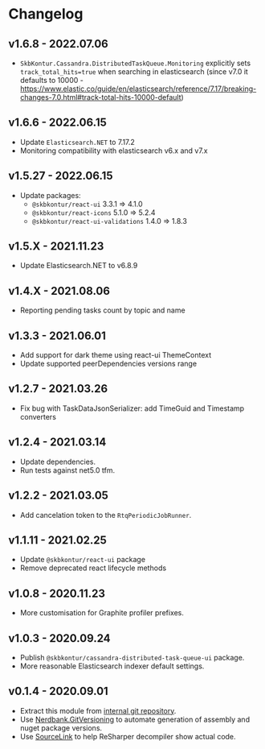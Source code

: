 # Changelog

## v1.6.8 - 2022.07.06

- `SkbKontur.Cassandra.DistributedTaskQueue.Monitoring` explicitly sets `track_total_hits=true` when searching in elasticsearch (since v7.0 it defaults to 10000 - https://www.elastic.co/guide/en/elasticsearch/reference/7.17/breaking-changes-7.0.html#track-total-hits-10000-default)

## v1.6.6 - 2022.06.15

- Update `Elasticsearch.NET` to 7.17.2
- Monitoring compatibility with elasticsearch v6.x and v7.x

## v1.5.27 - 2022.06.15

- Update packages:
  - `@skbkontur/react-ui` 3.3.1 => 4.1.0
  - `@skbkontur/react-icons` 5.1.0 => 5.2.4
  - `@skbkontur/react-ui-validations` 1.4.0 => 1.8.3

## v1.5.X - 2021.11.23

- Update Elasticsearch.NET to v6.8.9

## v1.4.X - 2021.08.06

- Reporting pending tasks count by topic and name

## v1.3.3 - 2021.06.01

- Add support for dark theme using react-ui ThemeContext
- Update supported peerDependencies versions range

## v1.2.7 - 2021.03.26

- Fix bug with TaskDataJsonSerializer: add TimeGuid and Timestamp converters

## v1.2.4 - 2021.03.14

- Update dependencies.
- Run tests against net5.0 tfm.

## v1.2.2 - 2021.03.05

- Add cancelation token to the `RtqPeriodicJobRunner`.

## v1.1.11 - 2021.02.25

- Update `@skbkontur/react-ui` package
- Remove deprecated react lifecycle methods

## v1.0.8 - 2020.11.23

- More customisation for Graphite profiler prefixes.

## v1.0.3 - 2020.09.24

- Publish `@skbkontur/cassandra-distributed-task-queue-ui` package.
- More reasonable Elasticsearch indexer default settings.

## v0.1.4 - 2020.09.01

- Extract this module from [internal git repository](https://git.skbkontur.ru/edi/edi/tree/f34434a2a859ad584c141329a94f0bee61eb005f/RemoteTaskQueue).
- Use [Nerdbank.GitVersioning](https://github.com/dotnet/Nerdbank.GitVersioning) to automate generation of assembly and nuget package versions.
- Use [SourceLink](https://github.com/dotnet/sourcelink) to help ReSharper decompiler show actual code.
